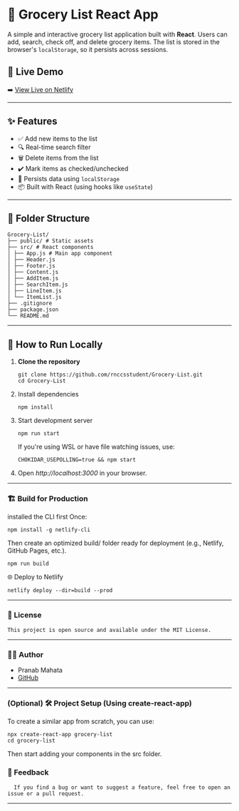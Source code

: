 # 🛒 Grocery List React App

A simple and interactive grocery list application built with **React**. Users can add, search, check off, and delete grocery items. The list is stored in the browser's `localStorage`, so it persists across sessions.

## 🔗 Live Demo

➡️ [View Live on Netlify](https://admirable-beijinho-4e4a46.netlify.app)

---

## ✨ Features

- ✅ Add new items to the list
- 🔍 Real-time search filter
- 🗑️ Delete items from the list
- ✔️ Mark items as checked/unchecked
- 💾 Persists data using `localStorage`
- 📦 Built with React (using hooks like `useState`)

---

## 📂 Folder Structure

    Grocery-List/
    ├── public/ # Static assets
    ├── src/ # React components
    │ ├── App.js # Main app component
    │ ├── Header.js
    │ ├── Footer.js
    │ ├── Content.js
    │ ├── AddItem.js
    │ ├── SearchItem.js
    │ ├── LineItem.js
    │ └── ItemList.js
    ├── .gitignore
    ├── package.json
    └── README.md


---

## 🚀 How to Run Locally

1. **Clone the repository**
   
       git clone https://github.com/rnccsstudent/Grocery-List.git
       cd Grocery-List
   
2. Install dependencies

       npm install
   
3. Start development server

       npm run start
   If you're using WSL or have file watching issues, use:

       CHOKIDAR_USEPOLLING=true && npm start
   
4. Open *http://localhost:3000* in your browser.

---

### 🏗️ Build for Production

   installed the CLI first Once:

    npm install -g netlify-cli
    
  Then create an optimized build/ folder ready for deployment (e.g., Netlify, GitHub Pages, etc.).
  
    npm run build

  🌐 Deploy to Netlify

    netlify deploy --dir=build --prod
---

### 📜 License

    This project is open source and available under the MIT License.

---

### 🙋‍♂️ Author

- Pranab Mahata
- [GitHub](https://github.com/rnccsstudent)

---

### (Optional) 🛠️ Project Setup (Using create-react-app)

To create a similar app from scratch, you can use:

    npx create-react-app grocery-list
    cd grocery-list

Then start adding your components in the src folder.

### 💬 Feedback

      If you find a bug or want to suggest a feature, feel free to open an issue or a pull request.

---
